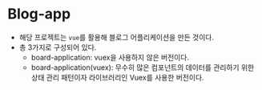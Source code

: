 # Blog-app

- 해당 프로젝트는 `vue`를 활용해 블로그 어플리케이션을 만든 것이다.
- 총 3가지로 구성되어 있다.
  - board-application: vuex을 사용하지 않은 버전이다.
  - board-application(vuex): 무수히 많은 컴포넌트의 데이터를 관리하기 위한 상태 관리 패턴이자 라이브러리인 Vuex를 사용한 버전이다.